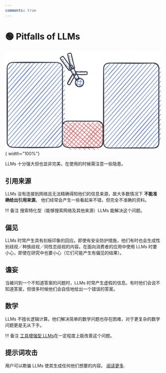 ```yaml
---
comments: true
---
```


# 🟢 Pitfalls of LLMs

![pitfalls](../assets/pitfalls.svg){ width="100%"}


LLMs 十分强大但也並非完美，在使用的时候需注意一些隐患。

## 引用来源

LLMs 没有连接到网络且无法精确得知他们的信息来源，故大多数情况下 **不能准确给出引用来源**。 他们经常会产生一些看起来不错，但完全不准确的资料。

!!! 备注
    搜索特化型（能够搜索网络及其他来源）LLMs 能解决这个问题。

## 偏见

LLMs 时常产生具有刻板印象的回应。即使有安全防护措施，他们有时也会生成性别歧视／种族歧视／同性恋歧视的内容。在面向消费者的应用中使用 LLMs 时要小心，即使在研究中也要小心（它们可能产生有偏见的结果）。

## 谵妄

当被问到一个不知道答案的问题时，LLMs 时常产生虚假的信息。有时他们会说不知道答案，但很多时候他们会自信地给出一个错误的答案。

## 数学

LLMs 不擅长逻辑计算。他们解决简单的数学问题也存在困难，对于更复杂的数学问题更是无从下手。

!!! 备注
    [工具增强型 LLMs](https://learnprompting.org/docs/advanced_applications/mrkl)在一定程度上能改善这个问题。


## 提示词攻击

用户可以欺骗 LLMs 使其生成任何他们想要的内容。 [阅读更多](https://learnprompting.org/docs/category/-prompt-hacking).